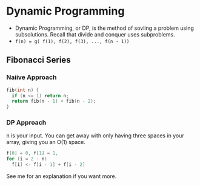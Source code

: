 # Dynamic Programming
  * Dynamic Programming, or DP, is the method of sovling a problem using subsolutions. Recall that divide and conquer uses subproblems.
  * `f(n) = g( f(1), f(2), f(3), ..., f(n - 1))`
## Fibonacci Series
### Naiive Approach
```C
fib(int n) {
  if (n <= 1) return n;
  return fib(n - 1) + fib(n - 2);
}
```

### DP Approach
n is your input. You can get away with only having three spaces in your array, giving you an O(1) space.
```C
f[0] = 0, f[1] = 1,
for (i = 2 - n) 
  f[i] <- f[i - 1] + f[i - 2]
```
See me for an explanation if you want more. 

